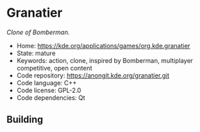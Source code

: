 # Granatier

_Clone of Bomberman._

- Home: https://kde.org/applications/games/org.kde.granatier
- State: mature
- Keywords: action, clone, inspired by Bomberman, multiplayer competitive, open content
- Code repository: https://anongit.kde.org/granatier.git
- Code language: C++
- Code license: GPL-2.0
- Code dependencies: Qt

## Building
